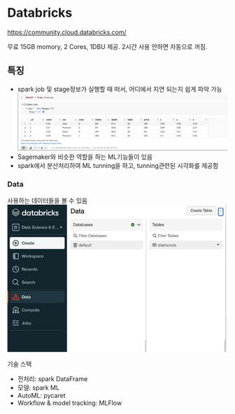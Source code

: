 # Databricks
https://community.cloud.databricks.com/

무료 15GB momory, 2 Cores, 1DBU 제공.
2시간 사용 안하면 자동으로 꺼짐.

## 특징
- spark job 및 stage정보가 실행할 때 떠서, 어디에서 지연 되는지 쉽게 파악 가능
![img.png](img/img.png)
- Sagemaker와 비슷한 역할을 하는 ML기능들이 있음
- spark에서 분산처리하여 ML tunning을 하고, tunning관련된 시각화를 제공함

### Data
사용하는 데이터들을 볼 수 있음
![img.png](img/img2.png)


기술 스택
- 전처리: spark DataFrame
- 모델: spark ML
- AutoML: pycaret
- Workflow & model tracking: MLFlow